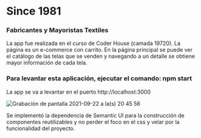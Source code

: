 # Since 1981 
### Fabricantes y Mayoristas Textiles

La app fue realizada en el curso de Coder House (camada 19720). La página es un e-commerce con carrito. 
En la página principal se puede ver el catálogo de las telas que se venden y navegando a un detalle se obtiene mayor información de cada tela. 

### Para levantar esta aplicación, ejecutar el comando: npm start

La app se va a levantar en el puerto http://localhost:3000

![Grabación de pantalla 2021-09-22 a la(s) 20 45 56](https://user-images.githubusercontent.com/82186713/134436821-c0736b04-aec7-4629-95cf-3c697a4ae209.gif)

Se implementó la dependencia de Semantic UI para la construcción de componentes reutilizables y no perder el foco en el css y velar por la funcionalidad del proyecto.
